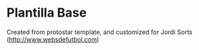 Plantilla Base 
==============

Created from protostar template, and customized for Jordi Sorts (http://www.websdefutbol.com)

